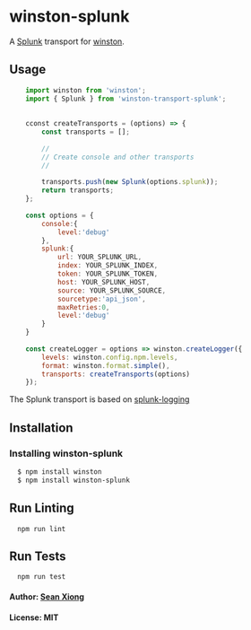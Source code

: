 # winston-splunk

A [Splunk][0] transport for [winston][1].

## Usage
``` js
    import winston from 'winston';
    import { Splunk } from 'winston-transport-splunk';
    
    
    cconst createTransports = (options) => {
        const transports = [];
        
        //
        // Create console and other transports
        //
        
        transports.push(new Splunk(options.splunk));
        return transports;
    };
     
    const options = {  
        console:{  
            level:'debug'
        },
        splunk:{  
            url: YOUR_SPLUNK_URL,
            index: YOUR_SPLUNK_INDEX,
            token: YOUR_SPLUNK_TOKEN,
            host: YOUR_SPLUNK_HOST,
            source: YOUR_SPLUNK_SOURCE,
            sourcetype:'api_json',
            maxRetries:0,
            level:'debug'
        }
    }
         
    const createLogger = options => winston.createLogger({
        levels: winston.config.npm.levels,
        format: winston.format.simple(),
        transports: createTransports(options)
    });
```

The Splunk transport is based on [splunk-logging][2]


## Installation

### Installing winston-splunk

``` bash
  $ npm install winston
  $ npm install winston-splunk
```

## Run Linting

```
  npm run lint
```

## Run Tests

```
  npm run test
```

#### Author: [Sean Xiong](http://blog.htxiong.com)
#### License: MIT

[0]: http://splunk.com
[1]: https://github.com/flatiron/winston
[2]: https://www.npmjs.com/package/splunk-logging
